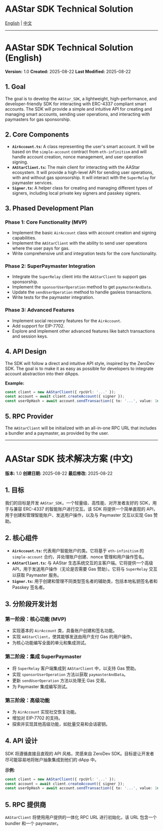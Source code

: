 # AAStar SDK Technical Solution

[English](#aastar-sdk-technical-solution-english) | [中文](#aastar-sdk-)

---

# AAStar SDK Technical Solution (English)

**Version:** 1.0
**Created:** 2025-08-22
**Last Modified:** 2025-08-22

## 1. Goal

The goal is to develop the `AAStar_SDK`, a lightweight, high-performance, and developer-friendly SDK for interacting with ERC-4337 compliant smart accounts. The SDK will provide a simple and intuitive API for creating and managing smart accounts, sending user operations, and interacting with paymasters for gas sponsorship.

## 2. Core Components

-   **`AirAccount.ts`:** A class representing the user's smart account. It will be based on the `simple-account` contract from `eth-infinitism` and will handle account creation, nonce management, and user operation signing.
-   **`AAStarClient.ts`:** The main client for interacting with the AAStar ecosystem. It will provide a high-level API for sending user operations, with and without gas sponsorship. It will interact with the `SuperRelay` for paymaster services.
-   **`Signer.ts`:** A helper class for creating and managing different types of signers, including local private key signers and passkey signers.

## 3. Phased Development Plan

### Phase 1: Core Functionality (MVP)

-   Implement the basic `AirAccount` class with account creation and signing capabilities.
-   Implement the `AAStarClient` with the ability to send user operations where the user pays for gas.
-   Write comprehensive unit and integration tests for the core functionality.

### Phase 2: SuperPaymaster Integration

-   Integrate the `SuperRelay` client into the `AAStarClient` to support gas sponsorship.
-   Implement the `sponsorUserOperation` method to get `paymasterAndData`.
-   Update the `sendUserOperation` method to handle gasless transactions.
-   Write tests for the paymaster integration.

### Phase 3: Advanced Features

-   Implement social recovery features for the `AirAccount`.
-   Add support for EIP-7702.
-   Explore and implement other advanced features like batch transactions and session keys.

## 4. API Design

The SDK will follow a direct and intuitive API style, inspired by the ZeroDev SDK. The goal is to make it as easy as possible for developers to integrate account abstraction into their dApps.

**Example:**
```typescript
const client = new AAStarClient({ rpcUrl: '...' });
const account = await client.createAccount({ signer });
const userOpHash = await account.sendTransaction({ to: '...', value: 1n });
```

## 5. RPC Provider

The `AAStarClient` will be initialized with an all-in-one RPC URL that includes a bundler and a paymaster, as provided by the user.

---

# AAStar SDK 技术解决方案 (中文)

**版本:** 1.0
**创建日期:** 2025-08-22
**最后修改:** 2025-08-22

## 1. 目标

我们的目标是开发 `AAStar_SDK`，一个轻量级、高性能、对开发者友好的 SDK，用于与兼容 ERC-4337 的智能账户进行交互。该 SDK 将提供一个简单直观的 API，用于创建和管理智能账户、发送用户操作，以及与 Paymaster 交互以实现 Gas 赞助。

## 2. 核心组件

-   **`AirAccount.ts`:** 代表用户智能账户的类。它将基于 `eth-infinitism` 的 `simple-account` 合约，并处理账户创建、nonce 管理和用户操作签名。
-   **`AAStarClient.ts`:** 与 AAStar 生态系统交互的主客户端。它将提供一个高级 API，用于发送用户操作（无论是否需要 Gas 赞助）。它将与 `SuperRelay` 交互以获取 Paymaster 服务。
-   **`Signer.ts`:** 用于创建和管理不同类型签名者的辅助类，包括本地私钥签名者和 Passkey 签名者。

## 3. 分阶段开发计划

### 第一阶段：核心功能 (MVP)

-   实现基本的 `AirAccount` 类，具备账户创建和签名功能。
-   实现 `AAStarClient`，使其能够发送由用户支付 Gas 的用户操作。
-   为核心功能编写全面的单元和集成测试。

### 第二阶段：集成 SuperPaymaster

-   将 `SuperRelay` 客户端集成到 `AAStarClient` 中，以支持 Gas 赞助。
-   实现 `sponsorUserOperation` 方法以获取 `paymasterAndData`。
-   更新 `sendUserOperation` 方法以处理无 Gas 交易。
-   为 Paymaster 集成编写测试。

### 第三阶段：高级功能

-   为 `AirAccount` 实现社交恢复功能。
-   增加对 EIP-7702 的支持。
-   探索并实现其他高级功能，如批量交易和会话密钥。

## 4. API 设计

SDK 将遵循直接且直观的 API 风格，灵感来自 ZeroDev SDK。目标是让开发者尽可能容易地将账户抽象集成到他们的 dApp 中。

**示例:**
```typescript
const client = new AAStarClient({ rpcUrl: '...' });
const account = await client.createAccount({ signer });
const userOpHash = await account.sendTransaction({ to: '...', value: 1n });
```

## 5. RPC 提供商

`AAStarClient` 将使用用户提供的一体化 RPC URL 进行初始化，该 URL 包含一个 bundler 和一个 paymaster。

